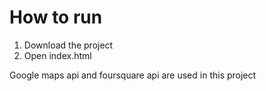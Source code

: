 # How to run
1. Download the project
2. Open index.html

Google maps api and foursquare api are used in this project